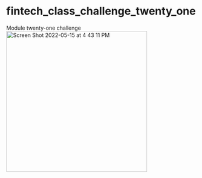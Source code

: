 # fintech_class_challenge_twenty_one
Module twenty-one challenge
<img width="372" alt="Screen Shot 2022-05-15 at 4 43 11 PM" src="https://user-images.githubusercontent.com/93882303/168493047-3fec76ee-c1ca-4819-ace2-385093b4be34.png">

